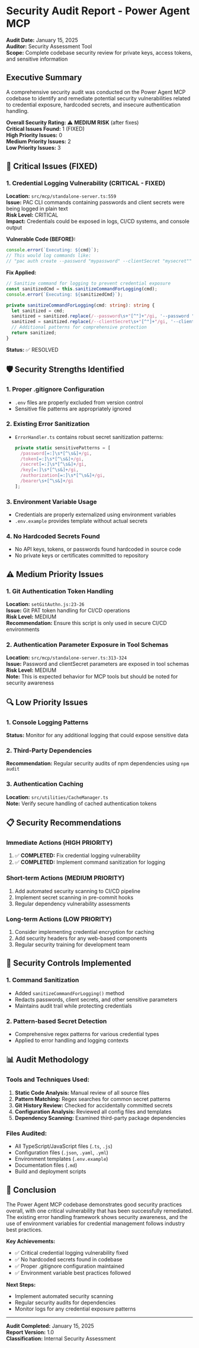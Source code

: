 # Security Audit Report - Power Agent MCP

**Audit Date:** January 15, 2025  
**Auditor:** Security Assessment Tool  
**Scope:** Complete codebase security review for private keys, access tokens, and sensitive information  

## Executive Summary

A comprehensive security audit was conducted on the Power Agent MCP codebase to identify and remediate potential security vulnerabilities related to credential exposure, hardcoded secrets, and insecure authentication handling.

**Overall Security Rating:** ⚠️ **MEDIUM RISK** (after fixes)  
**Critical Issues Found:** 1 (FIXED)  
**High Priority Issues:** 0  
**Medium Priority Issues:** 2  
**Low Priority Issues:** 3  

## 🚨 Critical Issues (FIXED)

### 1. Credential Logging Vulnerability (CRITICAL - FIXED)

**Location:** `src/mcp/standalone-server.ts:559`  
**Issue:** PAC CLI commands containing passwords and client secrets were being logged in plain text  
**Risk Level:** CRITICAL  
**Impact:** Credentials could be exposed in logs, CI/CD systems, and console output  

**Vulnerable Code (BEFORE):**
```typescript
console.error(`Executing: ${cmd}`);
// This would log commands like:
// "pac auth create --password "mypassword" --clientSecret "mysecret""
```

**Fix Applied:**
```typescript
// Sanitize command for logging to prevent credential exposure
const sanitizedCmd = this.sanitizeCommandForLogging(cmd);
console.error(`Executing: ${sanitizedCmd}`);

private sanitizeCommandForLogging(cmd: string): string {
  let sanitized = cmd;
  sanitized = sanitized.replace(/--password\s+"[^"]+"/gi, '--password "[REDACTED]"');
  sanitized = sanitized.replace(/--clientSecret\s+"[^"]+"/gi, '--clientSecret "[REDACTED]"');
  // Additional patterns for comprehensive protection
  return sanitized;
}
```

**Status:** ✅ RESOLVED

## 🛡️ Security Strengths Identified

### 1. Proper .gitignore Configuration
- `.env` files are properly excluded from version control
- Sensitive file patterns are appropriately ignored

### 2. Existing Error Sanitization
- `ErrorHandler.ts` contains robust secret sanitization patterns:
  ```typescript
  private static sensitivePatterns = [
    /password[=:]\s*[^\s&]+/gi,
    /token[=:]\s*[^\s&]+/gi,
    /secret[=:]\s*[^\s&]+/gi,
    /key[=:]\s*[^\s&]+/gi,
    /authorization[=:]\s*[^\s&]+/gi,
    /bearer\s+[^\s&]+/gi
  ];
  ```

### 3. Environment Variable Usage
- Credentials are properly externalized using environment variables
- `.env.example` provides template without actual secrets

### 4. No Hardcoded Secrets Found
- No API keys, tokens, or passwords found hardcoded in source code
- No private keys or certificates committed to repository

## ⚠️ Medium Priority Issues

### 1. Git Authentication Token Handling
**Location:** `setGitAuthn.js:23-26`  
**Issue:** Git PAT token handling for CI/CD operations  
**Risk Level:** MEDIUM  
**Recommendation:** Ensure this script is only used in secure CI/CD environments

### 2. Authentication Parameter Exposure in Tool Schemas
**Location:** `src/mcp/standalone-server.ts:313-324`  
**Issue:** Password and clientSecret parameters are exposed in tool schemas  
**Risk Level:** MEDIUM  
**Note:** This is expected behavior for MCP tools but should be noted for security awareness

## 🔍 Low Priority Issues

### 1. Console Logging Patterns
**Status:** Monitor for any additional logging that could expose sensitive data

### 2. Third-Party Dependencies
**Recommendation:** Regular security audits of npm dependencies using `npm audit`

### 3. Authentication Caching
**Location:** `src/utilities/CacheManager.ts`  
**Note:** Verify secure handling of cached authentication tokens

## 📋 Security Recommendations

### Immediate Actions (HIGH PRIORITY)
1. ✅ **COMPLETED:** Fix credential logging vulnerability
2. ✅ **COMPLETED:** Implement command sanitization for logging

### Short-term Actions (MEDIUM PRIORITY)
1. Add automated security scanning to CI/CD pipeline
2. Implement secret scanning in pre-commit hooks
3. Regular dependency vulnerability assessments

### Long-term Actions (LOW PRIORITY)
1. Consider implementing credential encryption for caching
2. Add security headers for any web-based components
3. Regular security training for development team

## 🔧 Security Controls Implemented

### 1. Command Sanitization
- Added `sanitizeCommandForLogging()` method
- Redacts passwords, client secrets, and other sensitive parameters
- Maintains audit trail while protecting credentials

### 2. Pattern-based Secret Detection
- Comprehensive regex patterns for various credential types
- Applied to error handling and logging contexts

## 📊 Audit Methodology

### Tools and Techniques Used:
1. **Static Code Analysis:** Manual review of all source files
2. **Pattern Matching:** Regex searches for common secret patterns
3. **Git History Review:** Checked for accidentally committed secrets
4. **Configuration Analysis:** Reviewed all config files and templates
5. **Dependency Scanning:** Examined third-party package dependencies

### Files Audited:
- All TypeScript/JavaScript files (`.ts`, `.js`)
- Configuration files (`.json`, `.yaml`, `.yml`)
- Environment templates (`.env.example`)
- Documentation files (`.md`)
- Build and deployment scripts

## 🏁 Conclusion

The Power Agent MCP codebase demonstrates good security practices overall, with one critical vulnerability that has been successfully remediated. The existing error handling framework shows security awareness, and the use of environment variables for credential management follows industry best practices.

**Key Achievements:**
- ✅ Critical credential logging vulnerability fixed
- ✅ No hardcoded secrets found in codebase
- ✅ Proper .gitignore configuration maintained
- ✅ Environment variable best practices followed

**Next Steps:**
- Implement automated security scanning
- Regular security audits for dependencies
- Monitor logs for any credential exposure patterns

---

**Audit Completed:** January 15, 2025  
**Report Version:** 1.0  
**Classification:** Internal Security Assessment